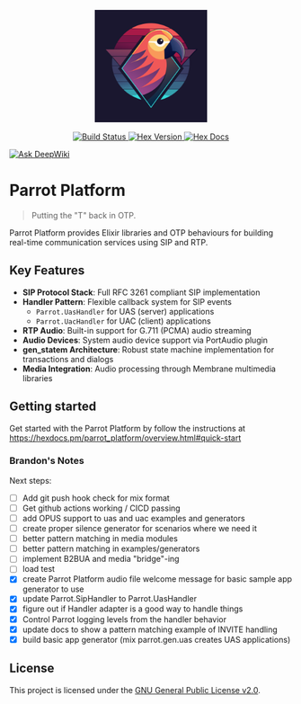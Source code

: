 <p align="center">
  <img src="assets/logo.svg" alt="Parrot Logo" width="200">
</p>

<p align="center">
  <a href="https://github.com/parrot-platform/parrot_platform/actions/workflows/ci.yml">
    <img src="https://github.com/parrot-platform/parrot_platform/workflows/CI/badge.svg" alt="Build Status">
  </a>
  <a href="https://hex.pm/packages/parrot_platform">
    <img src="https://img.shields.io/hexpm/v/parrot_platform.svg" alt="Hex Version">
  </a>
  <a href="https://hexdocs.pm/parrot_platform">
    <img src="https://img.shields.io/badge/hex-docs-purple.svg" alt="Hex Docs">
  </a>
</p>

<a href="https://deepwiki.com/parrot-platform/parrot_platform"><img src="https://deepwiki.com/badge.svg" alt="Ask DeepWiki"></a>

# Parrot Platform

> Putting the "T" back in OTP.

Parrot Platform provides Elixir libraries and OTP behaviours for building real-time communication services using SIP and RTP.

## Key Features

- **SIP Protocol Stack**: Full RFC 3261 compliant SIP implementation
- **Handler Pattern**: Flexible callback system for SIP events
  - `Parrot.UasHandler` for UAS (server) applications
  - `Parrot.UacHandler` for UAC (client) applications
- **RTP Audio**: Built-in support for G.711 (PCMA) audio streaming
- **Audio Devices**: System audio device support via PortAudio plugin
- **gen_statem Architecture**: Robust state machine implementation for transactions and dialogs
- **Media Integration**: Audio processing through Membrane multimedia libraries

## Getting started

Get started with the Parrot Platform by follow the instructions at https://hexdocs.pm/parrot_platform/overview.html#quick-start

### Brandon's Notes

Next steps:
- [ ] Add git push hook check for mix format
- [ ] Get github actions working / CICD passing
- [ ] add OPUS support to uas and uac examples and generators
- [ ] create proper silence generator for scenarios where we need it
- [ ] better pattern matching in media modules
- [ ] better pattern matching in examples/generators
- [ ] implement B2BUA and media "bridge"-ing
- [ ] load test
- [x] create Parrot Platform audio file welcome message for basic sample app generator to use
- [x] update Parrot.SipHandler to Parrot.UasHandler
- [x] figure out if Handler adapter is a good way to handle things
- [x] Control Parrot logging levels from the handler behavior
- [x] update docs to show a pattern matching example of INVITE handling
- [x] build basic app generator (mix parrot.gen.uas creates UAS applications)

## License

This project is licensed under the [GNU General Public License v2.0](./LICENSE).
